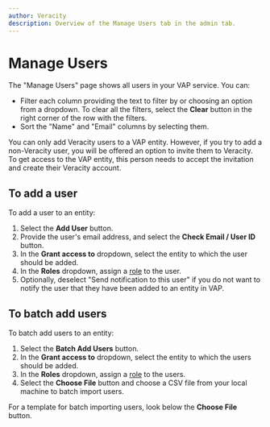 ```yaml
---
author: Veracity
description: Overview of the Manage Users tab in the admin tab.
---
```


# Manage Users

The "Manage Users" page shows all users in your VAP service. You can:
* Filter each column providing the text to filter by or choosing an option from a dropdown. To clear all the filters, select the **Clear** button in the right corner of the row with the filters.
* Sort the "Name" and "Email" columns by selecting them.

You can only add Veracity users to a VAP entity. However, if you try to add a non-Veracity user, you will be offered an option to invite them to Veracity. To get access to the VAP entity, this person needs to accept the invitation and create their Veracity account.

## To add a user

To add a user to an entity:
1. Select the **Add User** button.
2. Provide the user's email address, and select the **Check Email / User ID** button.
3. In the **Grant access to** dropdown, select the entity to which the user should be added.
4. In the **Roles** dropdown, assign a [role](../user-roles.md) to the user.
5. Optionally, deselect "Send notification to this user" if you do not want to notify the user that they have been added to an entity in VAP.

## To batch add users

To batch add users to an entity:
1. Select the **Batch Add Users** button.
2. In the **Grant access to** dropdown, select the entity to which the users should be added.
3. In the **Roles** dropdown, assign a [role](userroles.md) to the users.
4. Select the **Choose File** button and choose a CSV file from your local machine to batch import users.

For a template for batch importing users, look below the **Choose File** button.
